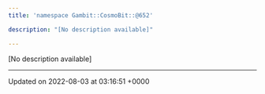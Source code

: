 ```yaml
---
title: 'namespace Gambit::CosmoBit::@652'

description: "[No description available]"

---
```







[No description available]






-------------------------------

Updated on 2022-08-03 at 03:16:51 +0000